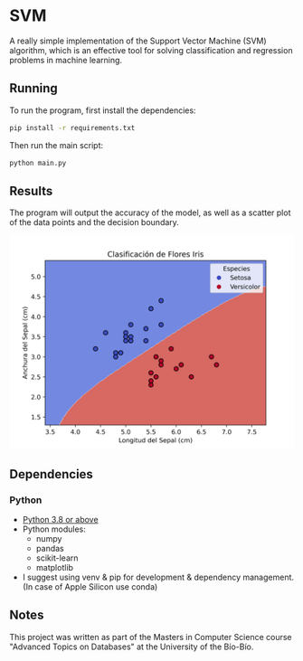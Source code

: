 SVM
===
A really simple implementation of the Support Vector Machine (SVM) algorithm, which is an effective tool for solving
classification and regression problems in machine learning.

## Running
To run the program, first install the dependencies:
```bash
pip install -r requirements.txt
```

Then run the main script:
```bash
python main.py
```

## Results
The program will output the accuracy of the model, as well as a scatter plot of the data points and the decision
boundary.

![image](plots/svm_decision_boundary_20241011_222144.png)

## Dependencies
### Python
- [Python 3.8 or above](https://www.python.org/downloads/)
- Python modules:
  - numpy
  - pandas
  - scikit-learn
  - matplotlib
- I suggest using venv & pip for development & dependency management. (In case of Apple Silicon use conda)

## Notes
This project was written as part of the Masters in Computer Science course "Advanced Topics on Databases" at the
University of the Bío-Bío.
